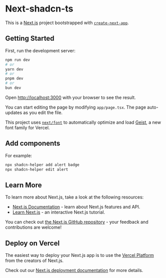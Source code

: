 # Next-shadcn-ts

This is a [Next.js][1] project bootstrapped with [`create-next-app`][2].

## Getting Started

First, run the development server:

```bash
npm run dev
# or
yarn dev
# or
pnpm dev
# or
bun dev
```

Open [http://localhost:3000][3] with your browser to see the result.

You can start editing the page by modifying `app/page.tsx`. The page auto-updates as you edit the file.

This project uses [`next/font`][4] to automatically optimize and load [Geist][5], a new font family for Vercel.

## Add components

For example:

```bash
npx shadcn-helper add alert badge
npx shadcn-helper edit alert
```

## Learn More

To learn more about Next.js, take a look at the following resources:

- [Next.js Documentation][6] - learn about Next.js features and API.
- [Learn Next.js][7] - an interactive Next.js tutorial.

You can check out [the Next.js GitHub repository][8] - your feedback and contributions are welcome!

## Deploy on Vercel

The easiest way to deploy your Next.js app is to use the [Vercel Platform][9] from the creators of Next.js.

Check out our [Next.js deployment documentation][10] for more details.

[1]: https://nextjs.org
[2]: https://nextjs.org/docs/app/api-reference/cli/create-next-app
[3]: http://localhost:3000
[4]: https://nextjs.org/docs/app/building-your-application/optimizing/fonts
[5]: https://vercel.com/font
[6]: https://nextjs.org/docs
[7]: https://nextjs.org/learn
[8]: https://github.com/vercel/next.js
[9]: https://vercel.com/new?utm_medium=default-template&filter=next.js&utm_source=create-next-app&utm_campaign=create-next-app-readme
[10]: https://nextjs.org/docs/app/building-your-application/deploying
